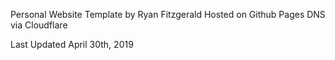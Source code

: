 Personal Website
Template by Ryan Fitzgerald
Hosted on Github Pages
DNS via Cloudflare

Last Updated April 30th, 2019

